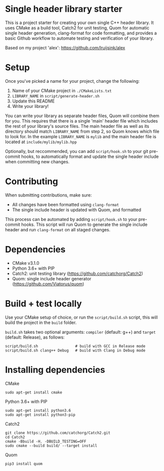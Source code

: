 # Single header library starter
This is a project starter for creating your own single C++ header library. It uses CMake as a build tool, Catch2 for unit testing, Quom for automatic single header generation, clang-format for code formatting, and provides a basic Github workflow to automate testing and verification of your library.

Based on my project 'alex': https://github.com/lruijsink/alex

# Setup
Once you've picked a name for your project, change the following:
1. Name of your CMake project in `./CMakeLists.txt`
2. `LIBRARY_NAME` in `script/generate-header.sh`
3. Update this README
4. Write your library!

You can write your library as separate header files, Quom will combine them for you. This requires that there is a single 'main' header file which includes the rest of your library's source files. The main header file as well as its directory should match `LIBRARY_NAME` from step 2, so Quom knows which file to look for. In the example `LIBRARY_NAME` is `mylib` and the main header file is located at `include/mylib/mylib.hpp`

Optionally, but reccommended, you can add `script/hook.sh` to your git pre-commit hooks, to automatically format and update the single header include when committing new changes.

# Contributing
When submitting contributions, make sure:
- All changes have been formatted using `clang-format`
- The single include header is updated with Quom, and formatted

This process can be automated by adding `script/hook.sh` to your pre-commit hooks. This script will run Quom to generate the
single include header and run `clang-format` on all staged changes.

# Dependencies
- CMake v3.1.0
- Python 3.6+ with PIP
- Catch2: unit testing library (https://github.com/catchorg/Catch2)
- Quom: single include header generator (https://github.com/Viatorus/quom)

# Build + test locally
Use your CMake setup of choice, or run the `script/build.sh` script, this will build the project in the `build` folder.

`build.sh` takes two optional arguments: `compiler` (default: g++) and `target` (default: Release), as follows:
```
script/build.sh                 # build with GCC in Release mode
script/build.sh clang++ Debug   # build with Clang in Debug mode
```

# Installing dependencies
CMake
```
sudo apt-get install cmake
```

Python 3.6+ with PIP
```
sudo apt-get install python3.6
sudo apt-get install python3-pip
```

Catch2
```
git clone https://github.com/catchorg/Catch2.git
cd Catch2
cmake -Bbuild -H. -DBUILD_TESTING=OFF
sudo cmake --build build/ --target install
```

Quom
```
pip3 install quom
```
